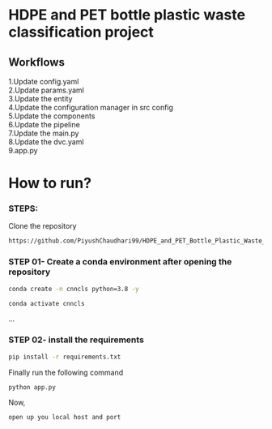# HDPE and PET bottle plastic waste classification project


## Workflows
1.Update config.yaml<br>
2.Update params.yaml<br>
3.Update the entity<br>
4.Update the configuration manager in src config<br>
5.Update the components<br>
6.Update the pipeline<br>
7.Update the main.py<br>
8.Update the dvc.yaml<br>
9.app.py<br>


# How to run?

### STEPS:
Clone the repository
```bash
https://github.com/PiyushChaudhari99/HDPE_and_PET_Bottle_Plastic_Waste_Classification_Project.git
```

### STEP 01- Create a conda environment after opening the repository

```bash
conda create -n cnncls python=3.8 -y
```

```bash
conda activate cnncls
```
...
### STEP 02- install the requirements
```bash
pip install -r requirements.txt
```

Finally run the following command
```bash
python app.py
```

Now,
```bash
open up you local host and port
```


